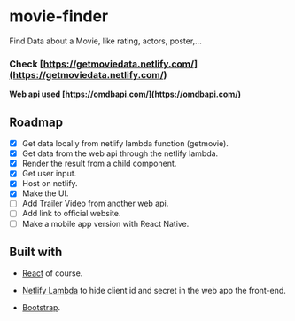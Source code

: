 # movie-finder
Find Data about a Movie, like rating, actors, poster,...
### Check [https://getmoviedata.netlify.com/](https://getmoviedata.netlify.com/)

**Web api used [https://omdbapi.com/](https://omdbapi.com/)**

## Roadmap  
- [x] Get data locally from netlify lambda function (getmovie).
- [x] Get data from the web api through the netlify lambda.
- [x] Render the result from a child component.
- [x] Get user input.
- [x] Host on netlify.
- [x] Make the UI.
- [ ] Add Trailer Video from another web api.
- [ ] Add link to official website.
- [ ] Make a mobile app version with React Native.

## Built with  
  
- [React](https://reactjs.org/) of course.  
  
- [Netlify Lambda](https://github.com/netlify/create-react-app-lambda) to hide client id and secret in the web app the front-end.  
  
- [Bootstrap](https://getbootstrap.com/).  